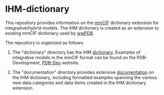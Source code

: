 # IHM-dictionary

This repository provides information on the [mmCIF](http://mmcif.wwpdb.org) dictionary extension 
for integrative/hybrid models. The IHM dictionary is created as an extension to existing mmCIF
dictionary used by [wwPDB](http://wwpdb.org). 

The repository is organized as follows: 

1. The "dictionary" directory has the IHM [dictionary](https://github.com/ihmwg/IHM-dictionary/blob/master/dictionary/ihm-extension.dic). Examples of integrative models in the mmCIF format can be found on the PDB-Development, [PDB-Dev](https://pdb-dev.rcsb.rutgers.edu) website. 

2. The "documentation" directory provides extensive [documentation](https://github.com/ihmwg/IHM-dictionary/blob/master/documentation/documentation.md) on the IHM dictionary, including formatted
examples spanning the various new data categories and data items created in the IHM dictionary extension.


